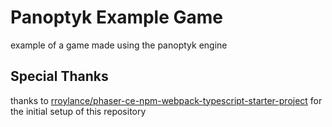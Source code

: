 # Panoptyk Example Game
example of a game made using the panoptyk engine

## Special Thanks
thanks to [rroylance/phaser-ce-npm-webpack-typescript-starter-project](https://github.com/rroylance/phaser-ce-npm-webpack-typescript-starter-project) for the initial setup of this repository
